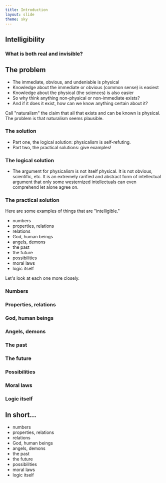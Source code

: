 ```yaml
---
title: Introduction
layout: slide
theme: sky
---
```


<section data-background=""><!--Day 1 begin-->
<section data-background="http://pixar-animation.weebly.com/uploads/8/7/6/3/8763219/3481980_orig.png" data-markdown><!--Intro slide begin-->

## Intelligibility 

### What is both real and invisible?

</section> <!--Intro slide end-->
<section data-markdown> 

## The problem 

- The immediate, obvious, and undeniable is physical
- Knowledge about the immediate or obvious (common sense) is easiest
- Knowledge about the physical (the sciences) is also easier
- So why think anything non-physical or non-immediate exists? 
- And if it does it exist, how can we know anything certain about it? 

Call "naturalism" the claim that all that exists and can be known is physical. The problem is that naturalism seems plausible. 


</section><section data-markdown> 

### The solution

- Part one, the logical solution: physicalism is self-refuting.
- Part two, the practical solutions: give examples!

</section><section data-markdown> 

### The logical solution

- The argument for physicalism is not itself physical. It is not obvious, scientific, etc. It is an extremely rarified and abstract form of intellectual argument that only some westernized intellectuals can even comprehend let alone agree on.


</section><section data-markdown> 

### The practical solution

Here are some examples of things that are "intelligible."


- numbers
- properties, relations
- relations
- God, human beings
- angels, demons
- the past
- the future
- possibilities
- moral laws
- logic itself

Let's look at each one more closely. 

</section><section data-markdown> 

# Numbers

</section><section data-markdown> 

# Properties, relations

</section><section data-markdown> 

# God, human beings

</section><section data-markdown> 

# Angels, demons

</section><section data-markdown> 

# The past


</section><section data-markdown> 

# The future

</section><section data-markdown> 

# Possibilities

</section><section data-markdown> 

# Moral laws

</section><section data-markdown> 

# Logic itself

</section><section data-markdown> 


</section><section data-markdown> 

## In short... 

- numbers
- properties, relations
- relations
- God, human beings
- angels, demons
- the past
- the future
- possibilities
- moral laws
- logic itself

</section><section data-markdown> 


</section>
</section><!--Day 1 end-->

